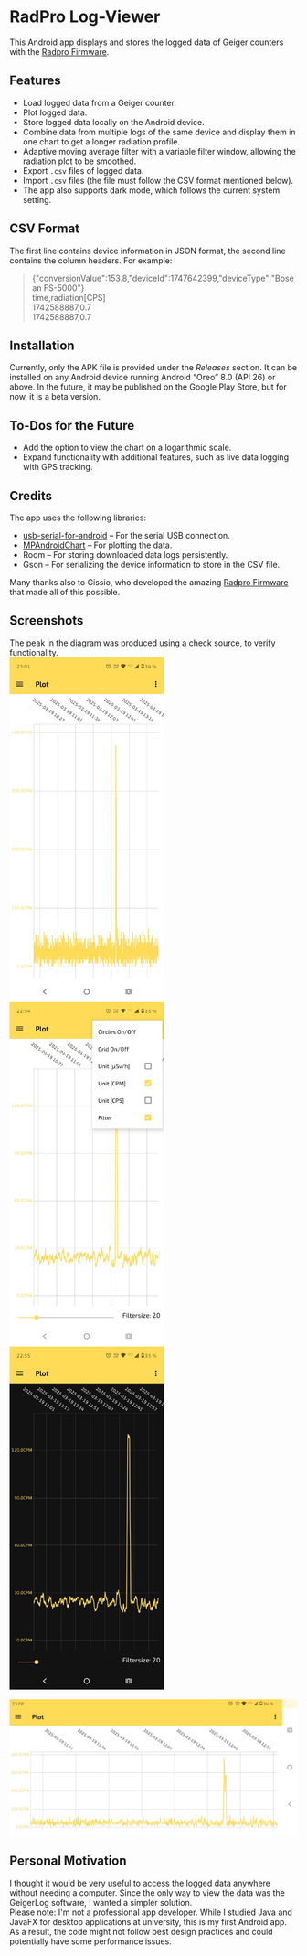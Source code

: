 # RadPro Log-Viewer

This Android app displays and stores the logged data of Geiger counters with the [Radpro Firmware](https://github.com/Gissio/radpro).

## Features
- Load logged data from a Geiger counter.
- Plot logged data.
- Store logged data locally on the Android device.
- Combine data from multiple logs of the same device and display them in one chart to get a longer radiation profile.
- Adaptive moving average filter with a variable filter window, allowing the radiation plot to be smoothed.
- Export `.csv` files of logged data.
- Import `.csv` files (the file must follow the CSV format mentioned below).
- The app also supports dark mode, which follows the current system setting.


## CSV Format

The first line contains device information in JSON format, the second line contains the column headers. For example:
>{"conversionValue":153.8,"deviceId":1747642399,"deviceType":"Bosean FS-5000"}  
>time,radiation[CPS]  
>1742588887,0.7  
>1742588887,0.7  

## Installation

Currently, only the APK file is provided under the *Releases* section. It can be installed on any Android device running Android “Oreo” 8.0 (API 26) or above. In the future, it may be published on the Google Play Store, but for now, it is a beta version.

## To-Dos for the Future

- Add the option to view the chart on a logarithmic scale.
- Expand functionality with additional features, such as live data logging with GPS tracking.

## Credits

The app uses the following libraries:
- [usb-serial-for-android](https://github.com/mik3y/usb-serial-for-android) – For the serial USB connection.
- [MPAndroidChart](https://github.com/PhilJay/MPAndroidChart) – For plotting the data.
- Room – For storing downloaded data logs persistently.
- Gson – For serializing the device information to store in the CSV file.

Many thanks also to Gissio, who developed the amazing [Radpro Firmware](https://github.com/Gissio/radpro) that made all of this possible.

## Screenshots

The peak in the diagram was produced using a check source, to verify functionality.  
<img src="screenshots/screenshot2.jpeg" height="600"> <img src="screenshots/screenshot3.jpeg" height="600"> <img src="screenshots/screenshot4.jpeg" height="600">  

<img src="screenshots/screenshot1.jpeg">

## Personal Motivation

I thought it would be very useful to access the logged data anywhere without needing a computer. Since the only way to view the data was the GeigerLog software, I wanted a simpler solution.  
Please note: I'm not a professional app developer. While I studied Java and JavaFX for desktop applications at university, this is my first Android app. As a result, the code might not follow best design practices and could potentially have some performance issues.

